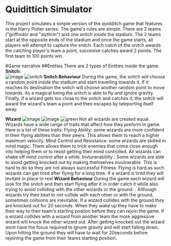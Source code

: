 # Quidittich Simulator
This project simulates a simple version of the quidditch game that features in the Harry Potter series.
The game's rules are simple. There are 2 teams ("griffindor and "slythrin") and one snitch inside the stadium. The 2 teams start at
the opposite ends of the stadium and once the game starts, all players will attempt to capture the snitch. Each catch of the snitch 
awards the catching player's team a point, succesive catches award 2 points. The first team to 100 points win.

#Game narrative
##Entities
There are 2 types of Entities inside the game
**Snitch:**
<br />
![image](https://user-images.githubusercontent.com/69083495/109401072-3e56f780-7955-11eb-9d74-3efabdccbb5d.png)
![snitch](https://user-images.githubusercontent.com/69083495/109401285-71e65180-7956-11eb-9f71-db7834c24068.gif)
**Snitch Behaviour**
During the game, the snitch will choose a random point inside the stadium and start travelling towards it. If it reaches its destination the snitch will choose another random point to move towards. As a magical being the snitch is able to fly and ignore gravity. Finally, if a wizard gets too close to the snitch and catches it, the snitch will award the wizard's team a point and then escapes by teleporting itself away.

**Wizard**
![image](https://user-images.githubusercontent.com/69083495/109402033-297d6280-795b-11eb-9987-f71740bb8479.png)
![image](https://user-images.githubusercontent.com/69083495/109402009-0488ef80-795b-11eb-8462-de1a3b27881b.png)
![green](https://user-images.githubusercontent.com/69083495/109402054-4dd93f00-795b-11eb-9531-77e5a0fc78b0.gif)
Not all wizards are created equal. Wizards have a wide range of traits that affect how they preform in game. Here is a list of these traits:
Flying Ability: some wizards are more confident in their flying abilities than their peers. This allows them to reach a higher maximum velocity.
Mind Control and Resistance: some wizards are skilled in mind magic. Them allows them to trick enemies that come close enough into helping them or to resist getting their mind controlled. All wizards can shake off mind control after a while.
Invlunerablility : Some wizards are able to avoid getting knocked out by making themselves invulnerable. This is hard to do so they are not always successful
Fitness: Flying is hard,as such wizards can get tired after flying for a long time. If a wizard is tired they will levitate in place to rest
**Wizard Behaviour**
During the game each wizard will look for the snitch and then start flying after it in order catch it while also trying to avoid colliding with the other wizards or the ground. . Although wizards try their best to not collide with each other or with the ground, sometimes collsions are inevitable. If a wizard collides with the ground they are knocked out for 20 seconds. When they wake up they have to make their way to their team's starting postion before they can rejoin the game. If a wizard collides with a wizard from another team the more aggressive wizard will knock the other wizard out. After getting knocked out the wizard wont have the focus required to ignore gravity and will start falling down. Upon hitting the ground they will have to wait for 20seconds before rejoining the game from their teams starting position.



